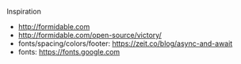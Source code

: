 Inspiration
  - http://formidable.com
  - http://formidable.com/open-source/victory/
  - fonts/spacing/colors/footer: https://zeit.co/blog/async-and-await
  - fonts: https://fonts.google.com
